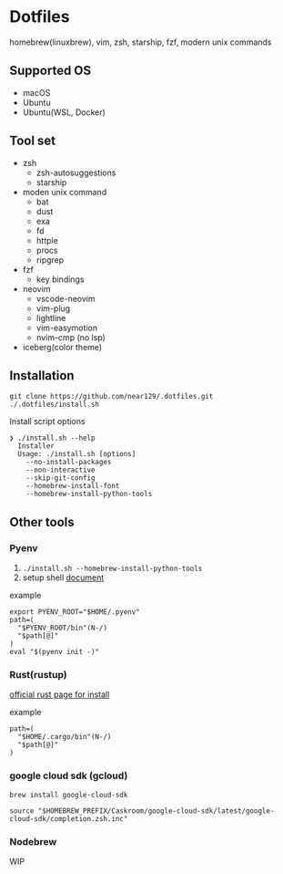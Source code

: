 # Dotfiles

homebrew(linuxbrew), vim, zsh, starship, fzf, modern unix commands

## Supported OS

- macOS
- Ubuntu
- Ubuntu(WSL, Docker)

## Tool set

- zsh
  - zsh-autosuggestions
  - starship
- moden unix command
  - bat
  - dust
  - exa
  - fd
  - httpie
  - procs
  - ripgrep
- fzf
  - key bindings
- neovim
  - vscode-neovim
  - vim-plug
  - lightline
  - vim-easymotion
  - nvim-cmp (no lsp)
- iceberg(color theme)

## Installation

```shell
git clone https://github.com/near129/.dotfiles.git
./.dotfiles/install.sh
```

Install script options

```shell
❯ ./install.sh --help
  Installer
  Usage: ./install.sh [options]
    --no-install-packages
    --non-interactive
    --skip-git-config
    --homebrew-install-font
    --homebrew-install-python-tools
```

## Other tools

### Pyenv

1. `./install.sh --homebrew-install-python-tools`
2. setup shell [document](https://github.com/pyenv/pyenv#set-up-your-shell-environment-for-pyenv)

example

```shell
export PYENV_ROOT="$HOME/.pyenv"
path=(
  "$PYENV_ROOT/bin"(N-/)
  "$path[@]"
)
eval "$(pyenv init -)"
```

### Rust(rustup)

[official rust page for install](https://www.rust-lang.org/ja/tools/install)

example

```shell
path=(
  "$HOME/.cargo/bin"(N-/)
  "$path[@]"
)
```

### google cloud sdk (gcloud)

`brew install google-cloud-sdk`

```shell
source "$HOMEBREW_PREFIX/Caskroom/google-cloud-sdk/latest/google-cloud-sdk/completion.zsh.inc"
```

### Nodebrew

WIP
